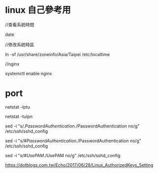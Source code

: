 # linux 自己參考用


//查看系統時間

date

//修改系統時區

ln -sf /usr/share/zoneinfo/Asia/Taipei /etc/localtime

//nginx

systemctl enable nginx


# port

netstat -lptu

netstat -tulpn



sed -i "s/.*PasswordAuthentication.*/PasswordAuthentication no/g" /etc/ssh/sshd_config

sed -i "s/#*PasswordAuthentication.*/PasswordAuthentication no/g" /etc/ssh/sshd_config

sed -i "s/#*UsePAM.*/UsePAM no/g" /etc/ssh/sshd_config



https://dotblogs.com.tw/Echo/2017/06/28/Linux_AuthorizedKeys_Setting
